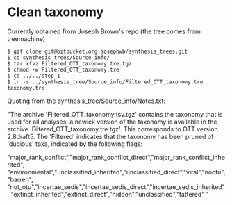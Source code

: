 # Clean taxonomy

Currently obtained from Joseph Brown's repo (the tree comes from treemachine)

    $ git clone git@bitbucket.org:josephwb/synthesis_trees.git
    $ cd synthesis_trees/Source_info/
    $ tar xfvz Filtered_OTT_taxonomy.tre.tgz
    $ chmod -w Filtered_OTT_taxonomy.tre
    $ cd ../../step_1
    $ ln -s ../synthesis_tree/Source_info/Filtered_OTT_taxonomy.tre taxonomy.tre



Quoting from the synthesis_tree/Source_info/Notes.txt:

"The archive 'Filtered_OTT_taxonomy.tsv.tgz' contains the taxonomy that is used for all analyses; a newick version of the taxonomy is available in the archive 'Filtered_OTT_taxonomy.tre.tgz'. This corresponds to OTT version 2.8draft5. The 'Filtered' indicates that the taxonomy has been pruned of 'dubious' taxa, indicated by the following flags:

"major_rank_conflict","major_rank_conflict_direct","major_rank_conflict_inherited", "environmental","unclassified_inherited","unclassified_direct","viral","nootu","barren", "not_otu","incertae_sedis","incertae_sedis_direct","incertae_sedis_inherited", "extinct_inherited","extinct_direct","hidden","unclassified","tattered"
"